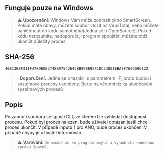 ## Funguje pouze na Windows

> ⚠️ **Upozornění:**
> Windows Vám může zobrazit okno SmartScreen. Pokud máte obavy, můžete soubor vložit na VirusTotal, nebo můžete nahlédnout do kódu samotného(Jedná se o OpenSource). Pokud kódu nerozumíte, nedoporučuji program spouštět, můžete totiž ukončit důležitý proces

## SHA-256
```SHA-256
40B13BBF311F47E9E0E374EB97542645BB898E92F1DC53D01EBA7F7603596122
```

> ℹ️ **Doporučení:**
> Jedná se o taskkill s parametrem -F, proto budou i systémové procesy ukončeny. Berte na vědomí rizika ukončování systémových procesů


## Popis
Po zapnutí souboru se spustí CLI, ve kterém lze vyhledat dostupnost procesu. Pokud byl proces nalezen, bude uživatel dotázán jestli chce proces ukončit. V případě inputu 1 pro ANO, bude proces ukončen. V případě chyby je uživatel informován


> ⚠️ **Varování:**
> `Je možné ze se program zmýlí a vyhodnotí konečnou zprávu špatně.`
